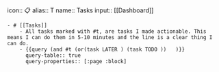 icon:: 📋️
alias:: T
name:: Tasks
input:: [[Dashboard]]

	- # [[Tasks]]
		- All tasks marked with #t, are tasks I made actionable. This means I can do them in 5-10 minutes and the line is a clear thing I can do.
		- {{query (and #t (or(task LATER ) (task TODO ))   )}}
		  query-table:: true
		  query-properties:: [:page :block]
